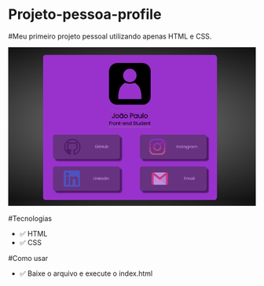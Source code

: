 # Projeto-pessoa-profile

#Meu primeiro projeto pessoal utilizando apenas HTML e CSS.
<br>
<div align="center">
    <img src="/_images/projeto3.gif" alt="Gif Projeto Profile">
</div>


#Tecnologias 

- ✅ HTML
- ✅ CSS

#Como usar

- ✅ Baixe o arquivo e execute o index.html




